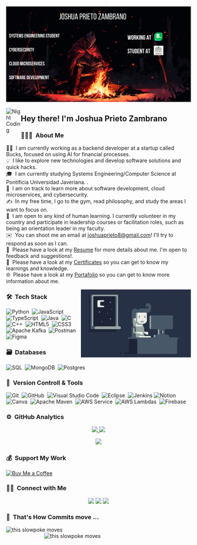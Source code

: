 ![Joshua Prieto Banner](https://github.com/JoshuaPZz/JoshuaPZz/blob/main/Joshua%20Prieto%20Zambrano%20(5).png)

<img alt="Night Coding" src="./assets/Hand%20Wave.gif" width='40' align="left"/><h2 align="left">Hey there! I'm Joshua Prieto Zambrano</h2>

<!-- ## 👋 &nbsp;Hey there! I'm Aditya Kanoi -->

### 👨🏻‍💻 &nbsp;About Me

👨‍💻 &nbsp;I am currently working as a backend developer at a startup called Bucks, focused on using AI for financial processes.\
💡 &nbsp;I like to explore new technologies and develop software solutions and quick hacks.\
🎓 &nbsp;I am currently studying Systems Engineering/Computer Science at Pontificia Universidad Javeriana. .\
🌱 &nbsp;I am on track to learn more about software development, cloud microservices, and cybersecurity.\
✍️ &nbsp;In my free time, I go to the gym, read philosophy, and study the areas I want to focus on.\
💬 &nbsp;I am open to any kind of human learning. I currently volunteer in my country and participate in leadership courses or facilitation roles, such as being an orientation leader in my faculty.\
✉️ &nbsp;You can shoot me an email at joshuaprieto8@gmail.com! I'll try to respond as soon as I can.\
📄 &nbsp;Please have a look at my [Resume](https://drive.google.com/file/d/1EvT5s1eVgTpQk9Ymck2U_jsrFwYsgEuR/view?usp=sharing) for more details about me. I'm open to feedback and suggestions!.\
🥸 &nbsp;Please have a look at my [Certificates](https://drive.google.com/drive/folders/1k1c8jK7Axvet7V5YBHrQ0gdFBG8nv_OP?usp=sharing) so you can get to know my learnings and knowledge.\
🌐 &nbsp;Please have a look at my [Portafolio](https://joshuapzz.github.io) so you can get to know more information about me.


<img alt="Night Coding" src="https://raw.githubusercontent.com/AVS1508/AVS1508/master/assets/Night-Coding.gif" align="right"/>

### 🛠 &nbsp;Tech Stack

![Python](https://img.shields.io/badge/python-3670A0?style=for-the-badge&logo=python&logoColor=ffdd54)&nbsp;
![JavaScript](https://img.shields.io/badge/javascript-%23323330.svg?style=for-the-badge&logo=javascript&logoColor=%23F7DF1E)&nbsp;
![TypeScript](https://shields.io/badge/TypeScript-3178C6?logo=TypeScript&logoColor=FFF&style=flat-square)&nbsp;
![Java](https://img.shields.io/badge/java-%23ED8B00.svg?style=for-the-badge&logo=java&logoColor=white)&nbsp;
![C](https://img.shields.io/badge/c-%2300599C.svg?style=for-the-badge&logo=c&logoColor=white)&nbsp;
![C++](https://img.shields.io/badge/c++-%2300599C.svg?style=for-the-badge&logo=c%2B%2B&logoColor=white)&nbsp;
![HTML5](https://img.shields.io/badge/html5-%23E34F26.svg?style=for-the-badge&logo=html5&logoColor=white)&nbsp;
![CSS3](https://img.shields.io/badge/css3-%231572B6.svg?style=for-the-badge&logo=css3&logoColor=white)&nbsp;
![Apache Kafka](https://img.shields.io/badge/Apache%20Kafka-000?style=for-the-badge&logo=apachekafka)&nbsp;
![Postman](https://img.shields.io/badge/Postman-FF6C37?style=for-the-badge&logo=postman&logoColor=white)&nbsp;
![Figma](https://img.shields.io/badge/figma-%23F24E1E.svg?style=for-the-badge&logo=figma&logoColor=white)&nbsp;

### 🗃 &nbsp;Databases

![SQL](https://img.shields.io/badge/-SQL-000?&logo=MySQL&logoColor=4479A1)&nbsp;
![MongoDB](https://img.shields.io/badge/MongoDB-%234ea94b.svg?style=for-the-badge&logo=mongodb&logoColor=white)&nbsp;
![Postgres](https://img.shields.io/badge/postgres-%23316192.svg?style=for-the-badge&logo=postgresql&logoColor=white)&nbsp;


### 🧰 &nbsp;Version Controll & Tools 

![Git](https://img.shields.io/badge/git-%23F05033.svg?style=for-the-badge&logo=git&logoColor=white)&nbsp;
![GitHub](https://img.shields.io/badge/github-%23121011.svg?style=for-the-badge&logo=github&logoColor=white)&nbsp;
![Visual Studio Code](https://img.shields.io/badge/Visual%20Studio%20Code-0078d7.svg?style=for-the-badge&logo=visual-studio-code&logoColor=white)&nbsp;
![Eclipse](https://img.shields.io/badge/Eclipse-FE7A16.svg?style=for-the-badge&logo=Eclipse&logoColor=white)&nbsp;
![Jenkins](https://img.shields.io/badge/jenkins-%232C5263.svg?style=for-the-badge&logo=jenkins&logoColor=white)
![Notion](https://img.shields.io/badge/Notion-%23000000.svg?style=for-the-badge&logo=notion&logoColor=white)&nbsp;
![Canva](https://img.shields.io/badge/Canva-%2300C4CC.svg?style=for-the-badge&logo=Canva&logoColor=white)&nbsp;
![Apache Maven](https://img.shields.io/badge/Apache%20Maven-C71A36?style=for-the-badge&logo=Apache%20Maven&logoColor=white)&nbsp;
![AWS Service](https://img.shields.io/badge/Amazon_Web_Services-black?style=for-the-badge&logo=Amazon%20Web%20Services&logoColor=white&labelColor=222222&color=222222)&nbsp;
![AWS Lambdas](https://img.shields.io/static/v1?style=for-the-badge&message=AWS+Lambda&color=222222&logo=AWS+Lambda&logoColor=FF9900&label=)&nbsp;
![Firebase](https://img.shields.io/badge/firebase-ffca28?style=for-the-badge&logo=firebase&logoColor=black)&nbsp;


### ⚙️ &nbsp;GitHub Analytics

<p align="center">
  <a href="https://github.com/JoshuaPZz">
    <img height="180em" src="https://github-readme-stats-eight-theta.vercel.app/api?username=JoshuaPZz&show_icons=true&theme=algolia&include_all_commits=true&count_private=true"/>
  </a>
  <a href="https://github.com/JoshuaPZz">
    <img height="180em" src="https://github-readme-stats-eight-theta.vercel.app/api/top-langs/?username=JoshuaPZz&layout=compact&langs_count=8&theme=algolia"/>
  </a>
</p>

<p align="center">
  <img height="180em" src="https://github-readme-streak-stats.herokuapp.com/?user=JoshuaPZz&theme=dark&hide_border=true"/>
</p>

### 💰 &nbsp;Support My Work
<a href="https://buymeacoffee.com/JoshuaPZ" target="_blank">
    <img src="https://img.shields.io/badge/Buy%20Me%20a%20Coffee-ffdd00?style=for-the-badge&logo=buy-me-a-coffee&logoColor=black" alt="Buy Me a Coffee" />
</a>



### 🤝🏻 &nbsp;Connect with Me

<p align="center">
<a href="https://www.linkedin.com/in/joshua-prieto-zambrano-1b68592aa/"><img src="https://img.shields.io/badge/-Joshua%20Prieto-0077B5?style=flat&logo=Linkedin&logoColor=white"/></a>
<a href="mailto:joshuaprieto8@gmail.com"><img src="https://img.shields.io/badge/-Joshuaprieto8-D14836?style=flat&logo=Gmail&logoColor=white"/></a>
<a href="https://www.instagram.com/jpz.pdf/"><img src="https://img.shields.io/badge/-Jpz.pdf-E4405F?style=flat&logo=Instagram&logoColor=white"/></a>
</p>

### 🐍 &nbsp;That's How Commits move ...

<img src="https://i.giphy.com/media/v1.Y2lkPTc5MGI3NjExb3B0d252Mjk1bTNrMmpscnpkbGx2bGs5cTduc2h1cmlscThkdTJvMSZlcD12MV9pbnRlcm5hbF9naWZfYnlfaWQmY3Q9Zw/ua7vVw9awZKWwLSYpW/giphy.gif" align="left" alt="this slowpoke moves"  width="300" alt="404 image"/>
<img src="https://i.giphy.com/media/v1.Y2lkPTc5MGI3NjExYWs1bGVxdmdhYnlhdjIxYjV5djFxcW16bHA2dzQ5Mmo0dHh4Y2poYSZlcD12MV9pbnRlcm5hbF9naWZfYnlfaWQmY3Q9Zw/pUp9Nb1czvHMY/giphy.gif" align="right" alt="this slowpoke moves"  width="400" alt="404 image"/>


